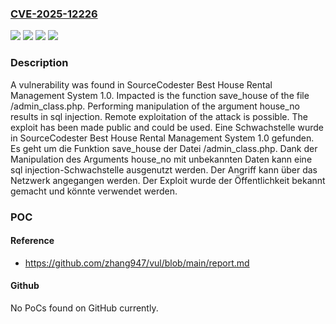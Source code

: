 ### [CVE-2025-12226](https://cve.mitre.org/cgi-bin/cvename.cgi?name=CVE-2025-12226)
![](https://img.shields.io/static/v1?label=Product&message=Best%20House%20Rental%20Management%20System&color=blue)
![](https://img.shields.io/static/v1?label=Version&message=1.0%20&color=brightgreen)
![](https://img.shields.io/static/v1?label=Vulnerability&message=Injection&color=brightgreen)
![](https://img.shields.io/static/v1?label=Vulnerability&message=SQL%20Injection&color=brightgreen)

### Description

A vulnerability was found in SourceCodester Best House Rental Management System 1.0. Impacted is the function save_house of the file /admin_class.php. Performing manipulation of the argument house_no results in sql injection. Remote exploitation of the attack is possible. The exploit has been made public and could be used.
Eine Schwachstelle wurde in SourceCodester Best House Rental Management System 1.0 gefunden. Es geht um die Funktion save_house der Datei /admin_class.php. Dank der Manipulation des Arguments house_no mit unbekannten Daten kann eine sql injection-Schwachstelle ausgenutzt werden. Der Angriff kann über das Netzwerk angegangen werden. Der Exploit wurde der Öffentlichkeit bekannt gemacht und könnte verwendet werden.

### POC

#### Reference
- https://github.com/zhang947/vul/blob/main/report.md

#### Github
No PoCs found on GitHub currently.


